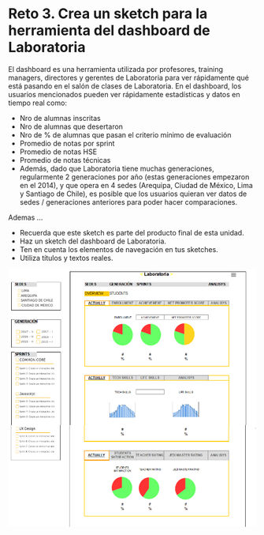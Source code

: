 # Reto 3. Crea un sketch para la herramienta del dashboard de Laboratoria
El dashboard es una herramienta utilizada por profesores, training managers, directores y gerentes de Laboratoria para ver rápidamente qué está pasando en el salón de clases de Laboratoria. En el dashboard, los usuarios mencionados pueden ver rápidamente estadísticas y datos en tiempo real como:


- Nro de alumnas inscritas
- Nro de alumnas que desertaron
- Nro de % de alumnas que pasan el criterio mínimo de evaluación
- Promedio de notas por sprint
- Promedio de notas HSE
- Promedio de notas técnicas
- Además, dado que Laboratoria tiene muchas generaciones, regularmente 2 generaciones por año (estas generaciones empezaron en el 2014), y que opera en 4 sedes (Arequipa, Ciudad de México, Lima y Santiago de Chile), es posible que  los usuarios quieran ver datos de sedes / generaciones anteriores para poder hacer comparaciones.

Ademas ...
- Recuerda que este sketch es parte del producto final de esta unidad.
- Haz un sketch del dashboard de Laboratoria.
- Ten en cuenta los elementos de navegación en tus sketches.
- Utiliza títulos y textos reales.

![Inicio](assets/images/dashboard.jpg)
